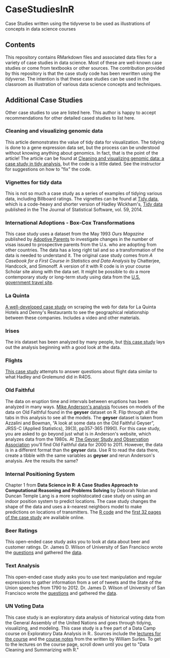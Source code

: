 # CaseStudiesInR
Case Studies written using the tidyverse to be used as illustrations of concepts in data science courses

## Contents

This repository contains RMarkdown files and associated data files for a variety of case studies in data science.  Most of these are well-known case studies or come from textbooks or other sources.  The contribution provided by this repository is that the case study code has been rewritten using the *tidyverse*.  The intention is that these case studies can be used in the classroom as illustration of various data science concepts and techniques.

## Additional Case Studies

Other case studies to use are listed here.  This author is happy to accept recommendations for other detailed cased studies to list here. 

### Cleaning and visualizing genomic data

This article demonstrates the value of tidy data for visualization.  The tidying is done to a gene expression data set, but the process can be understood without knowing anything about genomics.  In fact, that is the point of the article! The article can be found at [Cleaning and visualizing genomic data: a case study in tidy analysis](http://varianceexplained.org/r/tidy-genomics/), but the code is a little dated.  See the instructor for suggestions on how to "fix" the code.

### Vignettes for tidy data

This is not so much a case study as a series of examples of tidying various data, including Billboard ratings.
The vignettes can be found at [Tidy data](https://cran.r-project.org/web/packages/tidyr/vignettes/tidy-data.html), which is a code-heavy and shorter version of Hadley Wickham's, [Tidy data](http://vita.had.co.nz/papers/tidy-data.html) published in the The Journal of Statistical Software, vol. 59, 2014.

### International Adoptions - Box-Cox Transformations

This case study uses a dataset from the May 1993 *Ours Magazine* published by [Adoptive Parents](https://www.adoptivefamilies.com/)
to investigate changes in the
number of visas issued to prospective parents from the U.s. who are adopting from other countries.  The data has a long right 
tail and so a transformation of the data is needed to understand it.  The original case study comes from 
*A Casebook for a First Course in Statistics and Data Analysis* by Chatterjee, Handcock, and Simonoff.  A version of it with
R code is in your course Scholar site along with the data set.  It might be possible to do a more contemporary study or long-term
study using data from the [U.S. government travel site](https://travel.state.gov/content/travel/en/Intercountry-Adoption/adopt_ref/adoption-statistics.html.).

### La Quinta

[A well-developed case study](https://www.rstudio.com/resources/webinars/data-science-case-study/)
on scraping the web for data for La Quinta Hotels 
and Denny's Restaurants to see the geographical relationship between these companies. 
Includes a video and other materials.


### Irises

The iris dataset  has been analyzed by many people, but 
[this case study](https://github.com/rhiever/Data-Analysis-and-Machine-Learning-Projects/blob/master/example-data-science-notebook/Example%20Machine%20Learning%20Notebook.ipynb) lays out
the analysis beginning with a good look at the data.


### Flights

[This case study](https://www.r-bloggers.com/a-data-science-case-study-in-r/) attempts to answer questions about flight data similar to what Hadley and Grolemund did in R4DS.

### Old Faithful

The data on eruption time and intervals between eruptions has been analyzed in many ways.  [Mike Anderson's analysis](http://faculty.business.utsa.edu/manderso/R-examples/Geyser/Geyser.html) focuses on models of the data on Old Faithful found in the **geyser** dataset on R.  Flip through all the tabs in this analysis to see all the models.  The **geyser** dataset is taken from Azzalini and Bowman, “A look at some data on the Old Faithful Geyser”, JRSS-C (Applied Statistics), 39(3), pp357-365 (1990).  For this case study, you are asked to go beyond just what is in Anderson's website, which analyzes data from the 1980s.  At [The Geyser Study and Observation Association](http://www.geyserstudy.org/geyser.aspx?pGeyserNo=OLDFAITHFUL)  you'll find Old Faithful data for 2000 to 2011.  However, the data is in a different format than the **geyser** data.  Use R to read the data there, create a tibble with the same variables as **geyser** and rerun Anderson's analysis.  Are the results the same?


### Internal Positioning System

Chapter 1 from **Data Science in R: A Case Studies Approach
to Computational Reasoning and Problems Solving** by Deborah Nolan and Duncan Temple Lang is a more sophistocated case study on using an indoor position system to predict locations.  The case study changes the shape of the data and uses a *k*-nearest neighbors model to make predictions on locations of transmitters.  The [R code](http://rdatasciencecases.org/GeoLoc/code.R) and the [first 32 pages of the case study](https://books.google.com/books?id=A5O9BwAAQBAJ&printsec=frontcover&source=gbs_ge_summary_r&cad=0#v=onepage&q&f=false) are available online. 

### Beer Ratings

This open-ended case study asks you to look at data about beer and customer ratings.  Dr. James D. Wilson of University
of San Francisco wrote the [questions](https://github.com/murphywaggoner/Intro-Data-Science/blob/master/Code_Demonstrations/Case%20Study%201/Beer_Analysis.pdf) and gathered the [data](https://github.com/murphywaggoner/Intro-Data-Science/blob/master/Code_Demonstrations/Case%20Study%201/beer.data.RData).

### Text Analysis

This open-ended case study asks you to use text manipulation and regular expressions to gather information from a set of 
tweets and the State of the Union speeches from 1790 to 2012.  Dr. James D. Wilson of University
of San Francisco wrote the [questions](https://github.com/murphywaggoner/Intro-Data-Science/blob/master/Code_Demonstrations/Case%20Study%202/CaseStudy2.pdf) and gathered the [data](https://github.com/murphywaggoner/Intro-Data-Science/tree/master/Data).

### UN Voting Data

This case study is an exploratory data analysis of historical voting data from the General Assembly of the United Nations and goes through tidying, visualizing, and modeling.  This case study is a free part of a Data Camp course on Exploratory Data Analysis in R..  Sources include the [lectures for the course](https://www.datacamp.com/courses/exploratory-data-analysis-in-r-case-study) and the [course notes](https://rpubs.com/williamsurles/299664) from the  written by William Surles. To get to the lectures on the course page, scroll down until you get to "Data Cleaning and Summarizing with R." 

